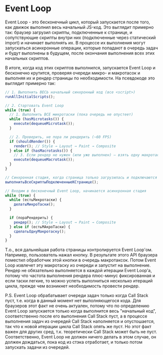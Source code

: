# Event Loop

Event Loop - это бесконечный цикл, который запускается после того, как движок выполнил весь начальный JS-код. Это выглядит примерно так: браузер загрузил скрипты, подключенные к странице, и сопутствующие скрипты внутри них (подключенные через статический import) и начинает выполнять их. В процессе их выполнения могут запускаться асинхронные операции, которые попадают в очередь задач и будут выполнены в будущем, после окончания выполнения всех этих начальных скриптов.

В итоге, когда код этих скриптов выполнился, запускается Event Loop и бесконечно крутится, проверяя очереди микро- и макротасок и выполняя их и рендер страницы по необходимости. На псевдокоде это выглядит примерно так:

```javascript
// 1. Выполнить ВЕСЬ начальный синхронный код (все <script>)
runAllInitialScripts();

// 2. Стартовать Event Loop
while (true) {
  // 1. Выполнить ВСЕ микротаски (пока очередь не опустеет)
  while (hasMicrotasks()) {
    execute(dequeueMicrotask());
  }

  // 2. Проверить, не пора ли рендерить (~60 FPS)
  if (shouldRender()) {
    render(); // Style → Layout → Paint → Composite
  } else if (hasMacrotasks()) {
    // 3. Если рендер не нужен (или уже выполнен) — взять одну макротаску
    execute(dequeueMacrotask());
  }
}
```

```javascript
// Синхронная стадия, когда страница только загрузилась и подключаются скрипты
выполнитьВсеСкриптыПодключенныеКСтранице();

// Входим в бесконечный Event Loop, начинается асинхронная стадия
while (true) {
  while (естьМикротаски) {
	делатьМикроТаски();
  }

  if (пораРендерить) {
    рендер(); // Style → Layout → Paint → Composite
  } else if (естьМАкроТаски) {
	сделатьОднуМакротаску();
  }
}
```



Т.о., вся дальнейшая работа страницы контролируется Event Loop'ом. Например, пользователь нажал кнопку. В результате этого API браузера поместил обработчик этой кнопки в очередь макротаксок. Потом Event Loop извлечет эту макротаску из очереди и запустит на выполнение. Рендер не обязательно выполняется в каждой итерации Event Loop'а, потому что частота выполнения рендера плюс-минус фиксированная и если таски легкие, то можно успеть выполниться несколько итераций цикла, прежде чем возникнет необходимость провести рендер.

P.S. Event Loop обрабатывает очереди задач только когда Call Stack пуст, т.е. когда в данный момент нет выполняющегося кода. Для браузеров этот факт не очень актуален, потому что по определению Event Loop запускается только когда выполнится весь "начальный код", соответственно после его выполнения Call Stack пуст, а в процессе выполнения задач из очередей Call Stack наполняется и опустошается, так что к новой итерации цикла Call Stack опять же пуст. Но этот факт важен для других сред, т.к. теоретически Call Stack может быть не пуст. Соответственно, Event Loop не должен ничего делать в этом случае, он должен дождаться, пока код из стэка отработает, и только потом запускать задачи из очередей.

